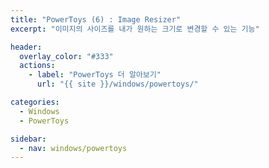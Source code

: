 ```yaml
---
title: "PowerToys (6) : Image Resizer"
excerpt: "이미지의 사이즈를 내가 원하는 크기로 변경할 수 있는 기능"

header:
  overlay_color: "#333"
  actions:
    - label: "PowerToys 더 알아보기"
      url: "{{ site }}/windows/powertoys/"

categories:
  - Windows
  - PowerToys

sidebar:
  - nav: windows/powertoys
---
```

